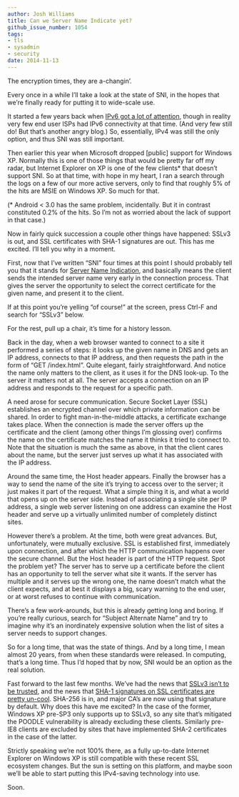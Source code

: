```yaml
---
author: Josh Williams
title: Can we Server Name Indicate yet?
github_issue_number: 1054
tags:
- tls
- sysadmin
- security
date: 2014-11-13
---
```


The encryption times, they are a-changin’.

Every once in a while I’ll take a look at the state of SNI, in the hopes that we’re finally ready for putting it to wide-scale use.

It started a few years back when [IPv6 got a lot of attention](http://www.worldipv6launch.org/), though in reality very few end user ISPs had IPv6 connectivity at that time. (And very few still do! But that’s another angry blog.) So, essentially, IPv4 was still the only option, and thus SNI was still important.

Then earlier this year when Microsoft dropped [public] support for Windows XP. Normally this is one of those things that would be pretty far off my radar, but Internet Explorer on XP is one of the few clients* that doesn’t support SNI. So at that time, with hope in my heart, I ran a search through the logs on a few of our more active servers, only to find that roughly 5% of the hits are MSIE on Windows XP. So much for that.

(* Android < 3.0 has the same problem, incidentally. But it in contrast constituted 0.2% of the hits. So I’m not as worried about the lack of support in that case.)

Now in fairly quick succession a couple other things have happened: SSLv3 is out, and SSL certificates with SHA-1 signatures are out. This has me excited. I’ll tell you why in a moment.

First, now that I’ve written “SNI” four times at this point I should probably tell you that it stands for [Server Name Indication](https://en.wikipedia.org/wiki/Server_Name_Indication), and basically means the client sends the intended server name very early in the connection process. That gives the server the opportunity to select the correct certificate for the given name, and present it to the client.

If at this point you’re yelling “of course!” at the screen, press Ctrl-F and search for “SSLv3” below.

For the rest, pull up a chair, it’s time for a history lesson.

Back in the day, when a web browser wanted to connect to a site it performed a series of steps: it looks up the given name in DNS and gets an IP address, connects to that IP address, and then requests the path in the form of “GET /index.html”. Quite elegant, fairly straightforward. And notice the name only matters to the client, as it uses it for the DNS look-up. To the server it matters not at all. The server accepts a connection on an IP address and responds to the request for a specific path.

A need arose for secure communication. Secure Socket Layer (SSL) establishes an encrypted channel over which private information can be shared. In order to fight man-in-the-middle attacks, a certificate exchange takes place. When the connection is made the server offers up the certificate and the client (among other things I’m glossing over) confirms the name on the certificate matches the name it thinks it tried to connect to. Note that the situation is much the same as above, in that the client cares about the name, but the server just serves up what it has associated with the IP address.

Around the same time, the Host header appears. Finally the browser has a way to send the name of the site it’s trying to access over to the server; it just makes it part of the request. What a simple thing it is, and what a world that opens up on the server side. Instead of associating a single site per IP address, a single web server listening on one address can examine the Host header and serve up a virtually unlimited number of completely distinct sites.

However there’s a problem. At the time, both were great advances. But, unfortunately, were mutually exclusive. SSL is established first, immediately upon connection, and after which the HTTP communication happens over the secure channel. But the Host header is part of the HTTP request. Spot the problem yet? The server has to serve up a certificate before the client has an opportunity to tell the server what site it wants. If the server has multiple and it serves up the wrong one, the name doesn’t match what the client expects, and at best it displays a big, scary warning to the end user, or at worst refuses to continue with communication.

There’s a few work-arounds, but this is already getting long and boring. If you’re really curious, search for “Subject Alternate Name” and try to imagine why it’s an inordinately expensive solution when the list of sites a server needs to support changes.

So for a long time, that was the state of things. And by a long time, I mean almost 20 years, from when these standards were released. In computing, that’s a long time. Thus I’d hoped that by now, SNI would be an option as the real solution.

Fast forward to the last few months. We’ve had the news that [SSLv3 isn’t to be trusted](https://isc.sans.edu/diary/SSLv3+POODLE+Vulnerability+Official+Release/18827), and the news that [SHA-1 signatures on SSL certificates are pretty un-cool](https://security.googleblog.com/2014/09/gradually-sunsetting-sha-1.html). SHA-256 is in, and major CA’s are now using that signature by default. Why does this have me excited? In the case of the former, Windows XP pre-SP3 only supports up to SSLv3, so any site that’s mitigated the POODLE vulnerability is already excluding these clients. Similarly pre-IE8 clients are excluded by sites that have implemented SHA-2 certificates in the case of the latter.

Strictly speaking we’re not 100% there, as a fully up-to-date Internet Explorer on Windows XP is still compatible with these recent SSL ecosystem changes. But the sun is setting on this platform, and maybe soon we’ll be able to start putting this IPv4-saving technology into use.

Soon.
